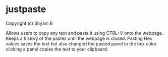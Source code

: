 # justpaste
Copyright (c) Shyam B

Allows users to copy any text and paste it using CTRL+V onto the webpage. 
Keeps a history of the pastes until the webpage is closed.
Pasting Hex values saves the text but also changed the pasted panel to the hex color.
clicking a panel copies the text to your clipboard.
